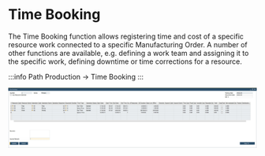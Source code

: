 # Time Booking

The Time Booking function allows registering time and cost of a specific resource work connected to a specific Manufacturing Order. A number of other functions are available, e.g. defining a work team and assigning it to the specific work, defining downtime or time corrections for a resource.

:::info Path
Production → Time Booking
:::

![Time Booking](./media/time-booking.webp)
